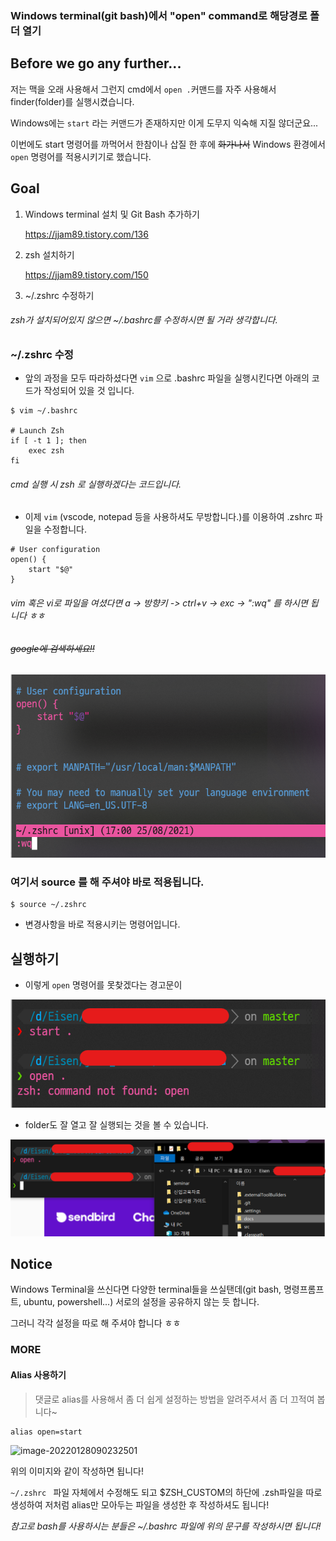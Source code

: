 ### Windows terminal(git bash)에서 "open" command로 해당경로 폴더 열기



## Before we go any further...

저는 맥을 오래 사용해서 그런지 cmd에서 ```open .```커맨드를 자주 사용해서 finder(folder)를 실행시켰습니다. 

Windows에는 ```start``` 라는 커맨드가 존재하지만 이게 도무지 익숙해 지질 않더군요... 

이번에도 start 명령어를 까먹어서 한참이나 삽질 한 후에 ~~화가나서~~ Windows 환경에서 ``` open```  명령어를 적용시키기로 했습니다.



## Goal

1. Windows terminal 설치 및 Git Bash 추가하기

    https://jjam89.tistory.com/136

2. zsh 설치하기

    https://jjam89.tistory.com/150

3. ~/.zshrc 수정하기

###### *zsh가 설치되어있지 않으면 ~/.bashrc를 수정하시면 될 거라 생각합니다.* 

### ~/.zshrc 수정

- 앞의 과정을 모두 따라하셨다면 ```vim``` 으로 .bashrc 파일을 실행시킨다면  아래의 코드가 작성되어 있을 것 입니다.

```
$ vim ~/.bashrc

# Launch Zsh 
if [ -t 1 ]; then 
    exec zsh 
fi
```

###### *cmd 실행 시 zsh 로 실행하겠다는 코드입니다.*

- 이제 ```vim``` (vscode, notepad 등을 사용하셔도 무방합니다.)를 이용하여 .zshrc 파일을 수정합니다.

```
# User configuration
open() {
    start "$@"
}
```

###### vim 혹은 vi로 파일을 여셨다면 a -> 방향키 -> ctrl+v -> exc -> ":wq" 를 하시면 됩니다 ㅎㅎ

###### ~~google에 검색하세요!!~~

![image-20210825170252074](https://raw.githubusercontent.com/KrGil/TIL/main/OS/Windows/Tools/WindowsTerminal/WindowsTerminal_zsh_custom_command.assets/image-20210825170252074.png)

### 여기서 source <path>를 해 주셔야 바로 적용됩니다.

```
$ source ~/.zshrc
```

- 변경사항을 바로 적용시키는 명령어입니다.



## 실행하기

- 이렇게 ```open``` 명령어를 못찾겠다는 경고문이

![image-20210825170633016](https://raw.githubusercontent.com/KrGil/TIL/main/OS/Windows/Tools/WindowsTerminal/WindowsTerminal_zsh_custom_command.assets/image-20210825170633016.png)

- folder도 잘 열고 잘 실행되는 것을 볼 수 있습니다.

![image-20210825170822471](https://raw.githubusercontent.com/KrGil/TIL/main/OS/Windows/Tools/WindowsTerminal/WindowsTerminal_zsh_custom_command.assets/image-20210825170822471.png)



## Notice

Windows Terminal을 쓰신다면 다양한 terminal들을 쓰실탠데(git bash, 명령프롬프트, ubuntu, powershell...) 서로의 설정을 공유하지 않는 듯 합니다. 

그러니 각각 설정을 따로 해 주셔야 합니다 ㅎㅎ



### MORE

#### Alias 사용하기

> 댓글로 alias를 사용해서 좀 더 쉽게 설정하는 방법을 알려주셔서 좀 더 끄적여 봅니다~

    alias open=start
![image-20220128090232501](C:\Users\Eisen\Documents\GitHub\TIL\OS\Windows\Tools\WindowsTerminal\WindowsTerminal_zsh_custom_command.assets\image-20220128090232501.png)

위의 이미지와 같이 작성하면 됩니다!

```~/.zshrc ``` 파일 자체에서 수정해도 되고 $ZSH_CUSTOM의 하단에 .zsh파일을 따로 생성하여 저처럼 alias만 모아두는 파일을 생성한 후 작성하셔도 됩니다!

_참고로 bash를 사용하시는 분들은 ~/.bashrc 파일에 위의 문구를 작성하시면 됩니다!_ 
